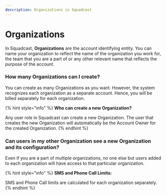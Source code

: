 ```yaml
---
description: Organizations in Squadcast
---
```


# Organizations

In Squadcast, **Organizations** are the account identifying entity. You can name your organization to reflect the name of the organization you work for, the team that you are a part of or any other relevant name that reflects the purpose of the account.

### How many Organizations can I create? <a href="#how-many-organizations-can-i-create" id="how-many-organizations-can-i-create"></a>

You can create as many Organizations as you want. However, the system recognizes each organization as a separate account. Hence, you will be billed separately for each organization.

{% hint style="info" %}
**Who can create a new Organization?**

Any user role in Squadcast can create a new Organization. The user that creates the new Organization will automatically be the Account Owner for the created Organization.
{% endhint %}

### Can users in my other Organization see a new Organization and its configuration? <a href="#can-users-in-my-other-organization-see-the-new-organization-and-its-configuration" id="can-users-in-my-other-organization-see-the-new-organization-and-its-configuration"></a>

Even if you are a part of multiple organizations, no one else but users added to each organization will have access to that particular organization.

{% hint style="info" %}
&#x20;**SMS and Phone Call Limits:**

SMS and Phone Call limits are calculated for each organization separately.
{% endhint %}
